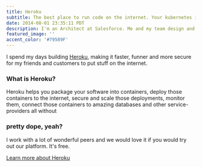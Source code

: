 ```yaml
---
title: Heroku
subtitle: The best place to run code on the internet. Your kubernetes is trying to be us.
date: 2014-08-01 23:35:11 PDT
description: I'm an Architect at Salesforce. Me and my team design and build the Heroku Platform. We invented the modern PaaS and 12 Factor Apps.
featured_image: ''
accent_color: '#79589F'
--- 
```


I spend my days building [Heroku](https://heroku.com), making it faster, funner and more secure for my friends and customers to put stuff on the internet.

### What is Heroku?

Heroku helps you package your software into containers, deploy those containers to the internet, secure and scale those deployments, monitor them, connect those containers to amazing databases and other service-providers all without 

### pretty dope, yeah?

I work with a lot of wonderful peers and we would love it if you would try out our platform. It's free. 

<a href="https://www.heroku.com/platform" class="button--fill">Learn more about Heroku</a>